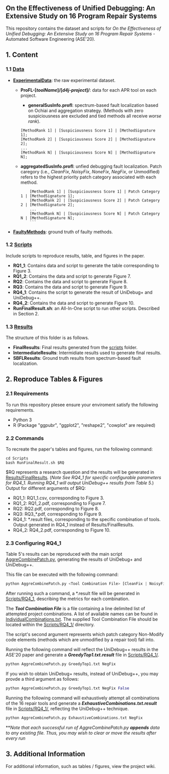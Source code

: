 ## On the Effectiveness of Unified Debugging: An Extensive Study on 16 Program Repair Systems ##
 
This repository contains the dataset and scripts for *On the Effectiveness of Unified Debugging: An Extensive Study on 16 Program Repair Systems* - Automated Software Engineering (ASE'20).

## 1.  Content ##

### 1.1 [Data](Data/) ###

- **[ExperimentalData](Data/ExperimentalData/)**: the raw experimental dataset.
    -  **ProFL-\[*toolName*]/\[*d4j-project*]/**: data for each APR tool on each project.
	    - **generalSusInfo.profl**: spectrum-based fault localization based on Ochiai and aggregation strategy.  (Methods with zero suspiciousness are excluded and tied methods all  receive *worse rank*).
		``` 
		[MethodRank 1] | [Suspiciousness Score 1] | [MethodSignature 1]; 
		[MethodRank 2] | [Suspiciousness Score 2] | [MethodSignature 2];
    	...
    	[MethodRank N] | [Suspiciousness Score N] | [MethodSignature N];
    	```

	- **aggregatedSusInfo.profl**: unfied debugging fault localization.  Patch caregory (i.e., *CleanFix*, *NoisyFix*, *NoneFix*, *NegFix*, or Unmodified) refers to the highest priority patch category associated with each method. 
		```
    		[MethodRank 1] | [Suspiciousness Score 1] | Patch Category 1 | [MethodSignature 1];
    		[MethodRank 2] | [Suspiciousness Score 2] | Patch Category 2 | [MethodSignature 2];
    		...
    		[MethodRank N] | [Suspiciousness Score N] | Patch Category N | [MethodSignature N];
    		```
-  **[FaultyMethods](Data/FaultyMethods/)**: ground truth of faulty methods.



### 1.2 [Scripts](Scripts/) ###
Include scripts to reproduce results, table, and figures in the paper.


- **RQ1_1**: Contains data and script to generate the table corresponding to Figure 3.
- **RQ1_2**: Contains the data and script to generate Figure 7.
- **RQ2**: Contains the data and script to generate Figure 8.
- **RQ3**: Contains the data and script to generate Figure 9.
- **RQ4_1**: Contains the script to generate the result of UniDebug+ and UniDebug++.
- **RQ4_2**: Contains the data and script to generate Figure 10.
- **RunFinalResult.sh**: an All-In-One script to run other scripts. Described in Section 2.

### 1.3 [Results](Results/) ###

The structure of this folder is as follows.
 
 - **FinalResults**: Final results generated from the [scripts](Scripts/) folder.
 - **IntermediateResults**: Intermidiate results used to generate final results.
 - **SBFLResults**: Ground truth results from spectrum-based fault localization.


## 2. Reproduce Tables & Figures ##

### 2.1  Requirements ###
 To run this repository plesee ensure your enviroment satisfy the following requirements.
 - Python 3
 - R (Package "ggpubr", "ggplot2", "reshape2", "cowplot" are required)

### 2.2 Commands ###
To recreate the paper's tables and figures, run the following command:

```
cd Scripts
bash RunFinalResult.sh $RQ
```
$RQ represents a research question and the results will be generated in [Results/FinalResults](Results/FinalResults). (*Note See RQ4_1 for specific configurable parameters for RQ4_1. Running RQ4_1 will output UniDebug++ results from Table 5.*) Output for different arguments of $RQ:

- RQ1_1: RQ1_1.csv, corresponding to Figure 3.
- RQ1_2: RQ1_2.pdf, corresponding to Figure 7.
- RQ2: RQ2.pdf, corresponding to Figure 8.
- RQ3: RQ3_*.pdf, corresponding to Figure 9.
- RQ4_1: *.result files, corresponding to the specific combination of tools. Output generated in RQ4_1 instead of Results/FinalResults. 
- RQ4_2: RQ4_2.pdf, corresponding to Figure 10.

### 2.3 Configuring RQ4_1 ###

Table 5's results can be reproduced with the main script [AggreCombinePatch.py](Scripts/RQ4_1/AggreCombinePatch.py), generating the results of UniDebug+ and UniDebug++.

This file can be executed with the following command:

``` python
python AggreCombinePatch.py <Tool Combination File> [CleanFix | NoisyFix | NoneFix | NegFix]
```
After running such a command, a \*.result file will be generated in [Scripts/RQ4_1](Scripts/RQ4_1), describing the metrics for each combination.

The ***Tool Combination File*** is a file containing a line delimited list of attempted project combinations.
A list of available names can be found in [IndividualCombinations.txt](Scripts/RQ4_1/IndividualCombinations.txt).
The supplied Tool Combination File should be located within the [Scripts/RQ4_1/](Scripts/RQ4_1/) directory.

The script's second argument represents which patch category Non-Modify code elements (methods which are unmodified by a repair tool) fall into.

Running the following command will reflect the UniDebug++ results in the ASE'20 paper and generate a ***GreedyTop1.txt.result*** file in [Scripts/RQ4_1/](Scripts/RQ4_1/).

``` python
python AggreCombinePatch.py GreedyTop1.txt NegFix
```
If you wish to obtain UniDebug+ results, instead of UniDebug++, you may provde a third argument as follows:

``` python
python AggreCombinePatch.py GreedyTop1.txt NegFix False
```

Running the following command will exhaustively attempt all combinations of the 16 repair tools and generate a ***ExhaustiveCombinations.txt.result*** file in [Scripts/RQ4_1/](Scripts/RQ4_1/), reflecting the UniDebug++ technique.

``` python
python AggreCombinePatch.py ExhaustiveCombinations.txt NegFix
```

\*\**Note that each successful run of AggreCombinePatch.py ***appends*** data to any existing file. Thus, you may wish to clear or move the results after every run*

## 3. Additional Information ##
For additional information, such as tables / figures, view the project wiki.


